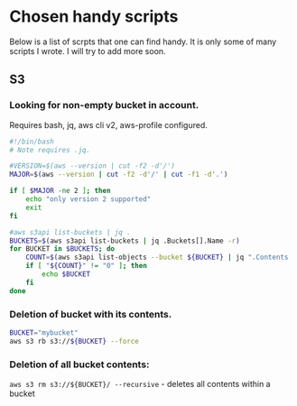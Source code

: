# Chosen handy scripts

Below is a list of scrpts that one can find handy. It is only some of many scripts I wrote. I will try to add more soon.

## S3

### Looking for non-empty bucket in account.

Requires bash, jq, aws cli v2, aws-profile configured.

```bash
#!/bin/bash
# Note requires .jq.

#VERSION=$(aws --version | cut -f2 -d'/')
MAJOR=$(aws --version | cut -f2 -d'/' | cut -f1 -d'.')

if [ $MAJOR -ne 2 ]; then
    echo "only version 2 supported"
    exit
fi

#aws s3api list-buckets | jq .
BUCKETS=$(aws s3api list-buckets | jq .Buckets[].Name -r)
for BUCKET in $BUCKETS; do
    COUNT=$(aws s3api list-objects --bucket ${BUCKET} | jq ".Contents | length")
    if [ "${COUNT}" != "0" ]; then
        echo $BUCKET
    fi
done
```
<script src="https://gist.github.com/wkaczurba/18582b722c1e0daa26200905cdc60f0a.js"></script>

### Deletion of bucket with its contents.

```bash
BUCKET="mybucket"
aws s3 rb s3://${BUCKET} --force
```

### Deletion of all bucket contents:

`aws s3 rm s3://${BUCKET}/ --recursive` - deletes all contents within a bucket



